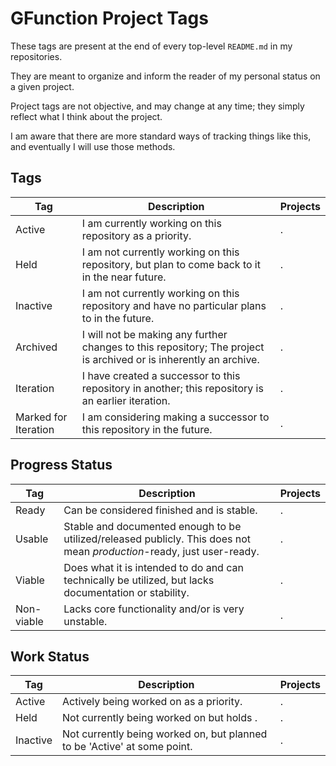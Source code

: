 # GFunction Project Tags

These tags are present at the end of every top-level `README.md` in my repositories.

They are meant to organize and inform the reader of my personal status on a given project.

Project tags are not objective, and may change at any time; they simply reflect what I think about the project.

I am aware that there are more standard ways of tracking things like this, and eventually I will use those methods.

## Tags
| Tag | Description | Projects |
| --- | ----------- | -------- |
| Active | I am currently working on this repository as a priority. | . |
| Held | I am not currently working on this repository, but plan to come back to it in the near future. | . | 
| Inactive | I am not currently working on this repository and have no particular plans to in the future. | . |
| Archived | I will not be making any further changes to this repository; The project is archived or is inherently an archive. | . |
| Iteration | I have created a successor to this repository in another; this repository is an earlier iteration. | . |
| Marked for Iteration | I am considering making a successor to this repository in the future. | . |

## Progress Status
| Tag | Description | Projects |
| --- | ----------- | -------- |
| Ready | Can be considered finished and is stable. | . |
| Usable | Stable and documented enough to be utilized/released publicly. This does not mean *production*-ready, just user-ready. | . |
| Viable | Does what it is intended to do and can technically be utilized, but lacks documentation or stability. | . |
| Non-viable | Lacks core functionality and/or is very unstable. | . |

## Work Status
| Tag | Description | Projects |
| --- | ----------- | -------- |
| Active | Actively being worked on as a priority. | . |
| Held | Not currently being worked on but holds . | . | 
| Inactive | Not currently being worked on, but planned to be 'Active' at some point. | . | 
